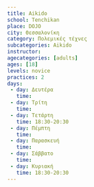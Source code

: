 ```yaml
---
title: Aikido 
school: Tenchikan
place: DOJO
city: Θεσσαλονίκη
category: Πολεμικές τέχνες
subcategories: Aikido
instructor: 
agecategories: [adults]
ages: [18]
levels: novice
practices: 2
days:
 - day: Δευτέρα
   time: 
 - day: Τρίτη
   time: 
 - day: Τετάρτη
   time: 18:30-20:30
 - day: Πέμπτη
   time: 
 - day: Παρασκευή
   time: 
 - day: Σάββατο
   time: 
 - day: Κυριακή
   time: 18:30-20:30
---
```




